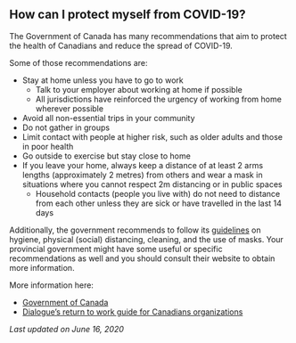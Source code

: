 ## How can I protect myself from COVID-19?

The Government of Canada has many recommendations that aim to protect the health of Canadians and reduce the spread of COVID-19.

Some of those recommendations are:

- Stay at home unless you have to go to work
  - Talk to your employer about working at home if possible
  - All jurisdictions have reinforced the urgency of working from home wherever possible
- Avoid all non-essential trips in your community
- Do not gather in groups
- Limit contact with people at higher risk, such as older adults and those in poor health
- Go outside to exercise but stay close to home
- If you leave your home, always keep a distance of at least 2 arms lengths (approximately 2 metres) from others and wear a mask in situations where you cannot respect 2m distancing or in public spaces
  - Household contacts (people you live with) do not need to distance from each other unless they are sick or have travelled in the last 14 days

Additionally, the government recommends to follow its [guidelines](https://www.canada.ca/en/public-health/services/diseases/2019-novel-coronavirus-infection/prevention-risks.html) on hygiene, physical (social) distancing, cleaning, and the use of masks. Your provincial government might have some useful or specific recommendations as well and you should consult their website to obtain more information.

More information here:

- [Government of Canada](https://www.canada.ca/en/public-health/services/diseases/2019-novel-coronavirus-infection/prevention-risks.html)
- [Dialogue’s return to work guide for Canadians organizations](https://www.dialogue.co/covid19-return-to-work-guide-canada)

_Last updated on June 16, 2020_
